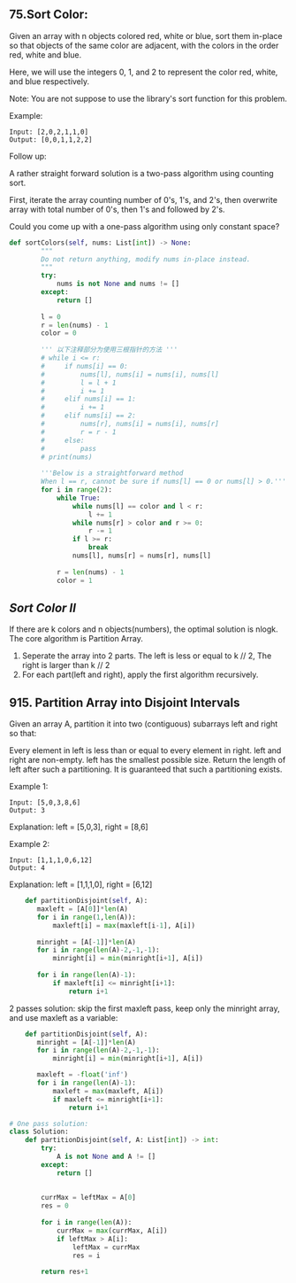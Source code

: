 ## 75.Sort Color:
Given an array with n objects colored red, white or blue, sort them in-place so that objects of the same color are adjacent, with the colors in the order red, white and blue.

Here, we will use the integers 0, 1, and 2 to represent the color red, white, and blue respectively.

Note: You are not suppose to use the library's sort function for this problem.

Example:

    Input: [2,0,2,1,1,0]
    Output: [0,0,1,1,2,2]

Follow up:

A rather straight forward solution is a two-pass algorithm using counting sort.

First, iterate the array counting number of 0's, 1's, and 2's, then overwrite array with total number of 0's, then 1's and followed by 2's.

Could you come up with a one-pass algorithm using only constant space?

```py
def sortColors(self, nums: List[int]) -> None:
        """
        Do not return anything, modify nums in-place instead.
        """
        try:
            nums is not None and nums != []
        except:
            return []
        
        l = 0
        r = len(nums) - 1
        color = 0
        
        ''' 以下注释部分为使用三根指针的方法 '''
        # while i <= r:
        #     if nums[i] == 0:
        #         nums[l], nums[i] = nums[i], nums[l]
        #         l = l + 1
        #         i += 1
        #     elif nums[i] == 1:
        #         i += 1
        #     elif nums[i] == 2:
        #         nums[r], nums[i] = nums[i], nums[r]
        #         r = r - 1
        #     else:
        #         pass
        # print(nums)
        
        '''Below is a straightforward method
        When l == r, cannot be sure if nums[l] == 0 or nums[l] > 0.'''
        for i in range(2):
            while True:
                while nums[l] == color and l < r:
                    l += 1
                while nums[r] > color and r >= 0:
                    r -= 1
                if l >= r:
                    break
                nums[l], nums[r] = nums[r], nums[l]
                
            r = len(nums) - 1
            color = 1
```
## *Sort Color II*
If there are k colors and n objects(numbers), the optimal solution is nlogk. The core algorithm is Partition Array.

1. Seperate the array into 2 parts. The left is less or equal to k // 2, The right is larger than k // 2
2. For each part(left and right), apply the first algorithm recursively.

## 915. Partition Array into Disjoint Intervals

Given an array A, partition it into two (contiguous) subarrays left and right so that:

Every element in left is less than or equal to every element in right.
left and right are non-empty.
left has the smallest possible size.
Return the length of left after such a partitioning.  It is guaranteed that such a partitioning exists.

 

Example 1:

    Input: [5,0,3,8,6]
    Output: 3
Explanation: left = [5,0,3], right = [8,6]

Example 2:

    Input: [1,1,1,0,6,12]
    Output: 4
Explanation: left = [1,1,1,0], right = [6,12]

```py
    def partitionDisjoint(self, A):
       maxleft = [A[0]]*len(A)
       for i in range(1,len(A)):
           maxleft[i] = max(maxleft[i-1], A[i])
           
       minright = [A[-1]]*len(A)
       for i in range(len(A)-2,-1,-1):
           minright[i] = min(minright[i+1], A[i]) 
       
       for i in range(len(A)-1):
           if maxleft[i] <= minright[i+1]:
               return i+1
```
2 passes solution:
skip the first maxleft pass, keep only the minright array, and use maxleft as a variable:

```py
    def partitionDisjoint(self, A):
       minright = [A[-1]]*len(A)
       for i in range(len(A)-2,-1,-1):
           minright[i] = min(minright[i+1], A[i]) 

       maxleft = -float('inf')
       for i in range(len(A)-1):
           maxleft = max(maxleft, A[i])  
           if maxleft <= minright[i+1]:
               return i+1
```

```py
# One pass solution:
class Solution:
    def partitionDisjoint(self, A: List[int]) -> int:
        try:
            A is not None and A != []
        except:
            return []
        
        
        currMax = leftMax = A[0]
        res = 0
        
        for i in range(len(A)):
            currMax = max(currMax, A[i])
            if leftMax > A[i]:
                leftMax = currMax
                res = i
                
        return res+1
```